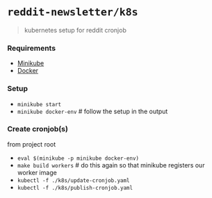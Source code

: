 # `reddit-newsletter/k8s`

> kubernetes setup for reddit cronjob

### Requirements

- [Minikube](https://minikube.sigs.k8s.io/docs/start/)
- [Docker](https://docs.docker.com/get-docker/)

### Setup

- `minikube start`
- `minikube docker-env` # follow the setup in the output

### Create cronjob(s)

from project root

- `eval $(minikube -p minikube docker-env)`
- `make build workers` # do this again so that minikube registers our worker image
- `kubectl -f ./k8s/update-cronjob.yaml`
- `kubectl -f ./k8s/publish-cronjob.yaml`
